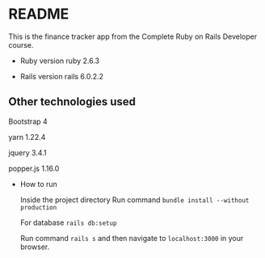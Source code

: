 # README

This is the finance tracker app from the Complete Ruby on Rails Developer course.


* Ruby version
    ruby 2.6.3

* Rails version
    rails 6.0.2.2
    
## Other technologies used
    
   Bootstrap 4
   
   yarn 1.22.4
   
   jquery 3.4.1
   
   popper.js 1.16.0


* How to run 
   
   Inside the project directory
   Run command ```bundle install --without production``` 

   For database
    ```rails db:setup```

   Run command ```rails s```   and then navigate to ```localhost:3000``` in your           browser.
